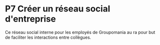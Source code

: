 # P7 Créer un réseau social d'entreprise
Ce réseau social interne pour les employés de Groupomania au ra pour but de faciliter les interactions entre collègues.